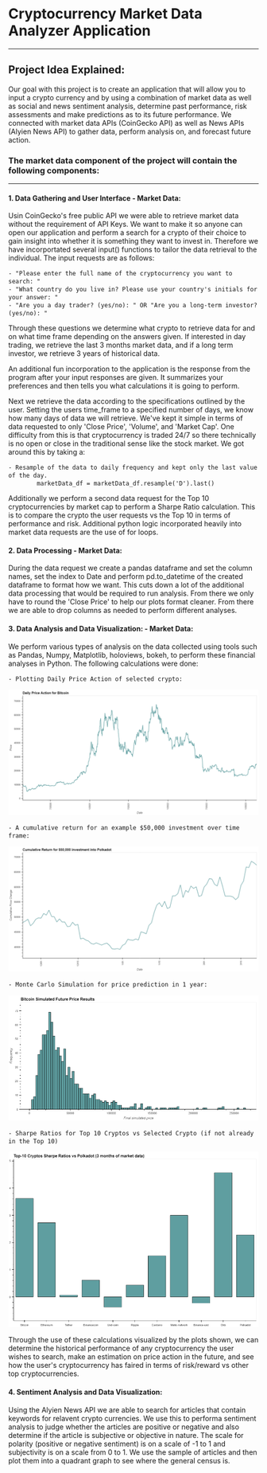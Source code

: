 # Cryptocurrency Market Data Analyzer Application
---
## Project Idea Explained:
Our goal with this project is to create an application that will allow you to input a crypto currency and by using a combination of market data as well as social and news sentiment analysis, determine past performance, risk assessments and make predictions as to its future performance. We connected with market data APIs (CoinGecko API) as well as News APIs (Alyien News API) to gather data, perform analysis on, and forecast future action. 

### The market data component of the project will contain the following components:
---
#### 1. Data Gathering and User Interface - Market Data:

Usin CoinGecko's free public API we were able to retrieve market data without the requirement of API Keys. We want to make it so anyone can open our application and perform a search for a crypto of their choice to gain insight into whether it is something they want to invest in. Therefore we have incorportated several input() functions to tailor the data retrieval to the individual. The input requests are as follows:

    - "Please enter the full name of the cryptocurrency you want to search: "
    - "What country do you live in? Please use your country's initials for your answer: "
    - "Are you a day trader? (yes/no): " OR "Are you a long-term investor? (yes/no): "

Through these questions we determine what crypto to retrieve data for and on what time frame depending on the answers given. If interested in day trading, we retrieve the last 3 months market data, and if a long term investor, we retrieve 3 years of historical data. 

An additional fun incorporation to the application is the response from the program after your input responses are given. It summarizes your preferences and then tells you what calculations it is going to perform. 

Next we retrieve the data according to the specifications outlined by the user. Setting the users time_frame to a specified number of days, we know how many days of data we will retrieve. We've kept it simple in terms of data requested to only 'Close Price', 'Volume', and 'Market Cap'. One difficulty from this is that cryptocurrency is traded 24/7 so there technically is no open or close in the traditional sense like the stock market. We got around this by taking a: 

    - Resample of the data to daily frequency and kept only the last value of the day. 
            marketData_df = marketData_df.resample('D').last()
            
Additionally we perform a second data request for the Top 10 cryptocurrencies by market cap to perform a Sharpe Ratio calculation. This is to compare the crypto the user requests vs the Top 10 in terms of performance and risk. Additional python logic incorporated heavily into market data requests are the use of for loops. 
            
#### 2. Data Processing -  Market Data:
During the data request we create a pandas dataframe and set the column names, set the index to Date and perform pd.to_datetime of the created dataframe to format how we want. This cuts down a lot of the additional data processing that would be required to run analysis. From there we only have to round the 'Close Price' to help our plots format cleaner. From there we are able to drop columns as needed to perform different analyses. 

#### 3. Data Analysis and Data Visualization: - Market Data:
We perform various types of analysis on the data collected using tools such as Pandas, Numpy, Matplotlib, holoviews, bokeh, to perform these financial analyses in Python. The following calculations were done:

    - Plotting Daily Price Action of selected crypto:
   
   ![Price_Action](Images/Price_Action_Plot.png)
   
    - A cumulative return for an example $50,000 investment over time frame:
    
   ![Example_Cumulative_Return](Images/Example_Investment_Performance.png)
   
    - Monte Carlo Simulation for price prediction in 1 year:
    
   ![Monte_Carlo_Sim](Images/MonteCarloHistogram.png)
   
    - Sharpe Ratios for Top 10 Cryptos vs Selected Crypto (if not already in the Top 10)
   
   ![Sharpe_Ratios](Images/Top10_Sharpe_Ratios.png)
 

Through the use of these calculations visualized by the plots shown, we can determine the historical performance of any cryptocurrency the user wishes to search, make an estimation on price action in the future, and see how the user's cryptocurrency has faired in terms of risk/reward vs other top cryptocurrencies. 

#### 4. Sentiment Analysis and Data Visualization:
Using the Alyien News API we are able to search for articles that contain keywords for relavent crypto currencies. We use this to performa  sentiment analysis to judge whether the articles are positive or negative and also determine if the article is subjective or objective in nature. The scale for polarity (positive or negative sentiment) is on a scale of -1 to 1 and subjectivity is on a scale from 0 to 1. We use the sample of articles and then plot them into a quadrant graph to see where the general census is. 

